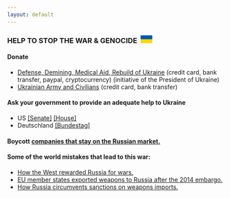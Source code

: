 ```yaml
---
layout: default
---
```


### HELP TO STOP THE WAR & GENOCIDE &nbsp;<img src="/img/flag.jpg" height="18">

#### Donate
- [Defense, Demining, Medical Aid, Rebuild of Ukraine](https://u24.gov.ua/) (credit card, bank transfer, paypal, cryptocurrency) (initiative of the President of Ukraine)
- [Ukrainian Army and Civilians](https://bank.gov.ua/en/) (credit card, bank transfer)

#### Ask your government to provide an adequate help to Ukraine
- US [[Senate]](https://www.senate.gov/senators/senators-contact.htm) [[House]](https://www.house.gov/representatives)  
- Deutschland [[Bundestag]](https://www.bundestag.de/abgeordnete)

#### Boycott [companies that stay on the Russian market.](https://som.yale.edu/story/2022/almost-1000-companies-have-curtailed-operations-russia-some-remain)

#### Some of the world mistakes that lead to this war:
- [How the West rewarded Russia for wars.](https://www.eurointegration.com.ua/eng/articles/2022/03/21/7136335/) 
- [EU member states exported weapons to Russia after the 2014 embargo.](https://www.investigate-europe.eu/en/2022/eu-states-exported-weapons-to-russia/)
- [How Russia circumvents sanctions on weapons imports.](https://www.pravda.com.ua/eng/articles/2022/04/25/7341956/)
<br>
<br>

<a class="twitter-timeline" href="https://twitter.com/maximmath"></a>
<script async src="https://platform.twitter.com/widgets.js" charset="utf-8">
</script>
